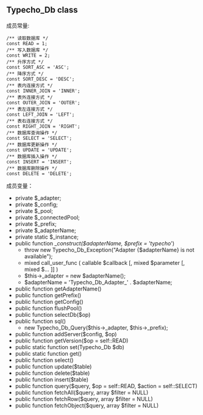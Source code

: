 ## Typecho_Db class

成员常量:

    /** 读取数据库 */
    const READ = 1;
    /** 写入数据库 */
    const WRITE = 2;
    /** 升序方式 */
    const SORT_ASC = 'ASC';
    /** 降序方式 */
    const SORT_DESC = 'DESC';
    /** 表内连接方式 */
    const INNER_JOIN = 'INNER';
    /** 表外连接方式 */
    const OUTER_JOIN = 'OUTER';
    /** 表左连接方式 */
    const LEFT_JOIN = 'LEFT';
    /** 表右连接方式 */
    const RIGHT_JOIN = 'RIGHT';
    /** 数据库查询操作 */
    const SELECT = 'SELECT';
    /** 数据库更新操作 */
    const UPDATE = 'UPDATE';
    /** 数据库插入操作 */
    const INSERT = 'INSERT';
    /** 数据库删除操作 */
    const DELETE = 'DELETE';

成员变量：
* private $_adapter;
* private $_config;
* private $_pool;
* private $_connectedPool;
* private $_prefix;
* private $_adapterName;
* private static $_instance;
* public function __construct($adapterName, $prefix = 'typecho_')
	- throw new Typecho_Db_Exception("Adapter {$adapterName} is not available");
	- mixed call_user_func ( callable $callback [, mixed $parameter [, mixed $... ]] )
	- $this->_adapter = new $adapterName();
	- $adapterName = 'Typecho_Db_Adapter_' . $adapterName;
* public function getAdapterName()
* public function getPrefix()
* public function getConfig()
* public function flushPool()
* public function selectDb($op)
* public function sql()
	- new Typecho_Db_Query($this->_adapter, $this->_prefix);
* public function addServer($config, $op)
* public function getVersion($op = self::READ)
* public static function set(Typecho_Db $db)
* public static function get()
* public function select()
* public function update($table)
* public function delete($table)
* public function insert($table)
* public function query($query, $op = self::READ, $action = self::SELECT)
* public function fetchAll($query, array $filter = NULL)
* public function fetchRow($query, array $filter = NULL)
* public function fetchObject($query, array $filter = NULL)
